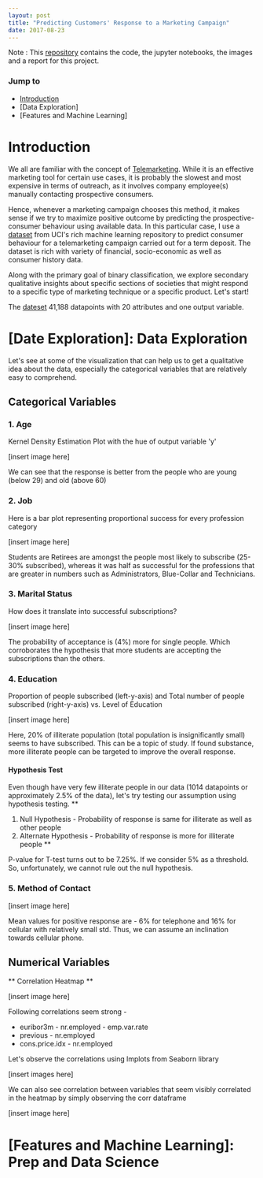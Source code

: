 ```yaml
---
layout: post
title: "Predicting Customers' Response to a Marketing Campaign"
date: 2017-08-23
---
```



Note : This [repository](https://github.com/nachiketmparanjape/Bank_UCI) contains the code, the jupyter notebooks, the images and a report for this project.

### Jump to
* [Introduction](#intro)
* [Data Exploration]
* [Features and Machine Learning]


# Introduction
We all are familiar with the concept of [Telemarketing](https://en.wikipedia.org/wiki/Telemarketing). While it is an effective marketing tool for certain use cases, it is probably the slowest and most expensive in terms of outreach, as it involves company employee(s) manually contacting prospective consumers.

Hence, whenever a marketing campaign chooses this method, it makes sense if we try to maximize positive outcome by predicting the prospective-consumer behaviour using available data. In this particular case, I use a [dataset](http://archive.ics.uci.edu/ml/datasets/Bank+Marketing) from UCI's rich machine learning repository to predict consumer behaviour for a telemarketing campaign carried out for a term deposit. The dataset is rich with variety of financial, socio-economic as well as consumer history data.

Along with the primary goal of binary classification, we explore secondary qualitative insights about specific sections of societies that might respond to a specific type of marketing technique or a specific product. Let's start!

The [dateset](http://archive.ics.uci.edu/ml/datasets/Bank+Marketing) 41,188 datapoints with 20 attributes and one output variable.

# [Date Exploration]: Data Exploration

Let's see at some of the visualization that can help us to get a qualitative idea about the data, especially the categorical variables that are relatively easy to comprehend.

## Categorical Variables

### 1. Age
Kernel Density Estimation Plot with the hue of output variable 'y'

[insert image here]

We can see that the response is better from the people who are young (below 29) and old (above 60)

### 2. Job
Here is a bar plot representing proportional success for every profession category

[insert image here]

Students are Retirees are amongst the people most likely to subscribe (25-30% subscribed), whereas it was half as successful for the professions that are greater in numbers such as Administrators, Blue-Collar and Technicians.

### 3. Marital Status
How does it translate into successful subscriptions?

[insert image here]

The probability of acceptance is (4%) more for single people. Which corroborates the hypothesis that more students are accepting the subscriptions than the others.

### 4. Education
Proportion of people subscribed (left-y-axis) and Total number of people subscribed (right-y-axis) vs. Level of Education

[insert image here]

Here, 20% of illiterate population (total population is insignificantly small) seems to have subscribed. This can be a topic of study. If found substance, more illiterate people can be targeted to improve the overall response.

#### Hypothesis Test
Even though have very few illiterate people in our data (1014 datapoints or approximately 2.5% of the data), let's try testing our assumption using hypothesis testing.
**
1. Null Hypothesis - Probability of response is same for illiterate as well as other people
2. Alternate Hypothesis - Probability of response is more for illiterate people **

P-value for T-test turns out to be 7.25%. If we consider 5% as a threshold. So, unfortunately, we cannot rule out the null hypothesis.

### 5. Method of Contact

[insert image here]

Mean values for positive response are - 6% for telephone and 16% for cellular with relatively small std. Thus, we can assume an inclination towards cellular phone.

## Numerical Variables

** Correlation Heatmap **

[insert image here]

Following correlations seem strong -

* euribor3m - nr.employed - emp.var.rate
* previous - nr.employed
* cons.price.idx - nr.employed

Let's observe the correlations using lmplots from Seaborn library

[insert images here]

We can also see correlation between variables that seem visibly correlated in the heatmap by simply observing the corr dataframe

[insert image here]

# [Features and Machine Learning]: Prep and Data Science






